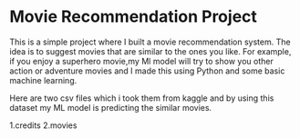 ﻿# Movie Recommendation Project
This is a simple project where I built a movie recommendation system. The idea is to suggest movies that are similar to the ones you like. For example, if you enjoy a superhero movie,my Ml model will try to show you other action or adventure movies and I made this using Python and some basic machine learning.

Here are two csv files which i took them from kaggle and by using this dataset my ML model is predicting the similar movies.

1.credits 
2.movies 


